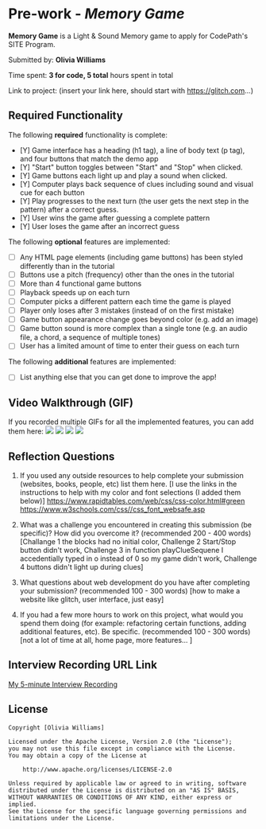 # Pre-work - *Memory Game*

**Memory Game** is a Light & Sound Memory game to apply for CodePath's SITE Program. 

Submitted by: **Olivia Williams**

Time spent: **3 for code, 5 total** hours spent in total

Link to project: (insert your link here, should start with https://glitch.com...)

## Required Functionality

The following **required** functionality is complete:

* [Y] Game interface has a heading (h1 tag), a line of body text (p tag), and four buttons that match the demo app
* [Y] "Start" button toggles between "Start" and "Stop" when clicked. 
* [Y] Game buttons each light up and play a sound when clicked. 
* [Y] Computer plays back sequence of clues including sound and visual cue for each button
* [Y] Play progresses to the next turn (the user gets the next step in the pattern) after a correct guess. 
* [Y] User wins the game after guessing a complete pattern
* [Y] User loses the game after an incorrect guess

The following **optional** features are implemented:

* [ ] Any HTML page elements (including game buttons) has been styled differently than in the tutorial
* [ ] Buttons use a pitch (frequency) other than the ones in the tutorial
* [ ] More than 4 functional game buttons
* [ ] Playback speeds up on each turn
* [ ] Computer picks a different pattern each time the game is played
* [ ] Player only loses after 3 mistakes (instead of on the first mistake)
* [ ] Game button appearance change goes beyond color (e.g. add an image)
* [ ] Game button sound is more complex than a single tone (e.g. an audio file, a chord, a sequence of multiple tones)
* [ ] User has a limited amount of time to enter their guess on each turn

The following **additional** features are implemented:

- [ ] List anything else that you can get done to improve the app!

## Video Walkthrough (GIF)

If you recorded multiple GIFs for all the implemented features, you can add them here:
![](gif1-link-here)
![](gif2-link-here)
![](gif3-link-here)
![](gif4-link-here)

## Reflection Questions
1. If you used any outside resources to help complete your submission (websites, books, people, etc) list them here. 
[I use the links in the instructions to help with my color and font selections (I added them below)]
https://www.rapidtables.com/web/css/css-color.html#green 
https://www.w3schools.com/css//css_font_websafe.asp 

2. What was a challenge you encountered in creating this submission (be specific)? How did you overcome it? (recommended 200 - 400 words) 
[Challange 1 the blocks had no initial color, Challenge 2 Start/Stop button didn't work, Challenge 3 in function playClueSequene I accedentially
typed in o instead of 0 so my game didn't work, Challenge 4 buttons didn't light up during clues]

3. What questions about web development do you have after completing your submission? (recommended 100 - 300 words) 
[how to make a website like glitch, user interface, just easy]

4. If you had a few more hours to work on this project, what would you spend them doing (for example: refactoring certain functions, adding additional features, etc). Be specific. (recommended 100 - 300 words) 
[not a lot of time at all, home page, more features... ]



## Interview Recording URL Link

[My 5-minute Interview Recording](your-link-here)


## License

    Copyright [Olivia Williams]

    Licensed under the Apache License, Version 2.0 (the "License");
    you may not use this file except in compliance with the License.
    You may obtain a copy of the License at

        http://www.apache.org/licenses/LICENSE-2.0

    Unless required by applicable law or agreed to in writing, software
    distributed under the License is distributed on an "AS IS" BASIS,
    WITHOUT WARRANTIES OR CONDITIONS OF ANY KIND, either express or implied.
    See the License for the specific language governing permissions and
    limitations under the License.
